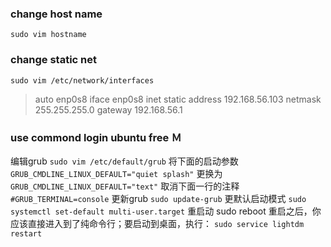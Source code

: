 ### change host name
`sudo vim hostname`

### change static net
`sudo vim /etc/network/interfaces`
>
> auto enp0s8
> iface enp0s8 inet static
> address 192.168.56.103
> netmask 255.255.255.0
> gateway 192.168.56.1

### use commond login ubuntu free Ｍ

编辑grub
`sudo vim /etc/default/grub`
将下面的启动参数
`GRUB_CMDLINE_LINUX_DEFAULT="quiet splash"`
更换为
`GRUB_CMDLINE_LINUX_DEFAULT="text"`
取消下面一行的注释
`#GRUB_TERMINAL=console`
更新grub
`sudo update-grub`
更默认启动模式
`sudo systemctl set-default multi-user.target`
重启动
sudo reboot
重启之后，你应该直接进入到了纯命令行；要启动到桌面，执行：
`sudo service lightdm restart`

